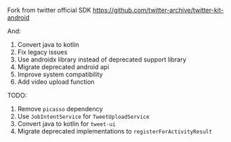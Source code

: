 Fork from twitter official SDK https://github.com/twitter-archive/twitter-kit-android

And:

1. Convert java to kotlin
2. Fix legacy issues
3. Use androidx library instead of deprecated support library
4. Migrate deprecated android api
5. Improve system compatibility
6. Add video upload function

TODO:

1. Remove `picasso` dependency
2. Use `JobIntentService` for `TweetUploadService`
3. Convert java to kotlin for `tweet-ui`
4. Migrate deprecated implementations to `registerForActivityResult`